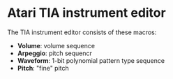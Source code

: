 # Atari TIA instrument editor

The TIA instrument editor consists of these macros:

- **Volume**: volume sequence
- **Arpeggio**: pitch sequencr
- **Waveform**: 1-bit polynomial pattern type sequence
- **Pitch**: "fine" pitch

